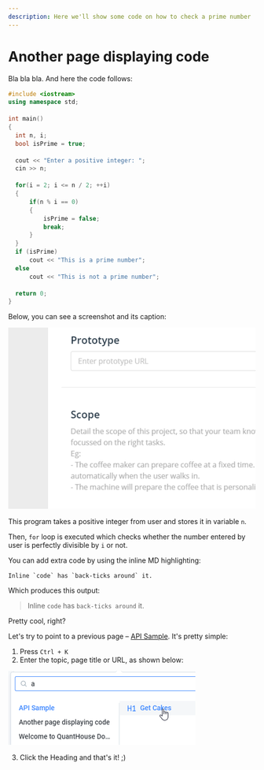 ```yaml
---
description: Here we'll show some code on how to check a prime number
---
```


# Another page displaying code

Bla bla bla. And here the code follows:

```cpp
#include <iostream>
using namespace std;

int main()
{
  int n, i;
  bool isPrime = true;

  cout << "Enter a positive integer: ";
  cin >> n;

  for(i = 2; i <= n / 2; ++i)
  {
      if(n % i == 0)
      {
          isPrime = false;
          break;
      }
  }
  if (isPrime)
      cout << "This is a prime number";
  else
      cout << "This is not a prime number";

  return 0;
}
```

Below, you can see a screenshot and its caption:

![The magical caption of the test is added automatically](../.gitbook/assets/image.png)

This program takes a positive integer from user and stores it in variable `n`.

Then, `for` loop is executed which checks whether the number entered by user is perfectly divisible by `i` or not.  


You can add extra code by using the inline MD highlighting:

```text
Inline `code` has `back-ticks around` it.
```

Which produces this output:

> Inline `code` has `back-ticks around` it.

Pretty cool, right?



Let's try to point to a previous page – [API Sample](landing-page.md#get-cakes). It's pretty simple:

1. Press `Ctrl + K`
2. Enter the topic, page title or URL, as shown below:

![Super simple, right?](../.gitbook/assets/image%20%282%29.png)

3. Click the Heading and that's it! ;\)


